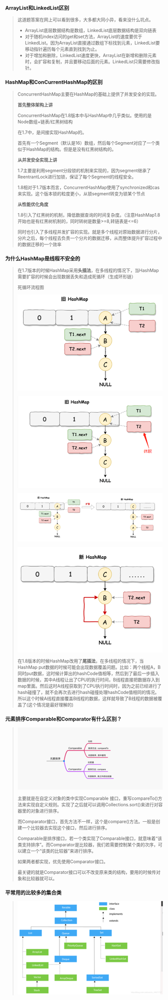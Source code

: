 ### ArrayList和LinkedList区别

> 这道题答案在网上可以看到很多，大多都大同小异，看来没什么坑点。
>
> - ArrayList底层数据结构是数组，LinkedList底层数据结构是双向链表
> - 对于随机index访问的get和set方法，ArrayList的速度要优于LinkedList。因为ArrayList直接通过数组下标找到元素，LinkedList要移动指针遍历每个元素直到找到为止。
> - 对于增加和删除，LinkedList速度更快，ArrayList在新增和删除元素时，会扩容和复制，并且要移动后面的元素。LinkedList只需要修改指针。



### HashMap和ConCurrentHashMap的区别

> ConcurrentHashMap主要在HashMap的基础上提供了并发安全的实现。
>
> **首先整体架构上讲**
>
> ConcurrentHashMap在1.8版本中与HashMap中几乎类似。使用的是Node数组+链表/红黑树结构
>
> 在1.7中，是间接实现HashMap的。
>
> 首先有一个Segment（默认是16）数组，然后每个Segment对应了一个类似于HashMap的结构。但是是没有红黑树结构的。
>
> **从并发安全实现上讲**
>
> 1.7主要是利用segment分段锁的机制来实现的，因为segment继承了ReentrantLock进行加锁，保证了每个Segment的线程安全。
>
> 1.8相对于1.7版本而言，ConcurrentHashMap使用了synchronized和cas来实现。这个版本锁的粒度更小，从锁segment转变为锁某个节点
>
> **从性能优化角度**
>
> 1.8引入了红黑树的机制，降低数据查询的时间复杂度。（注意HashMap1.8开始也是有红黑树机制的，同时转树是数量>=8,转链表是<=6）
>
> 同时也引入了多线程并发扩容的实现。就是多个线程对原始数据进行分片，分片之后，每个线程去负责一个分片的数据迁移，从而整体提升扩容过程中的数据迁移的一个效率



### 为什么HashMap是线程不安全的

> 在1.7版本的时候HashMap采用**头插法**，在多线程的情况下，当HashMap需要扩容的时候会出现数据丢失和造成死循环（生成环形链）
>
> 死循环流程图
>
> ![在这里插入图片描述](集合/4b4cb9d78fed4a5682f580321004ae5c.png)
>
> ![在这里插入图片描述](集合/2ef3d63b0af34da1aacd3fa999c82c00.png)
>
> ![在这里插入图片描述](集合/295ac8ea9c5a4063892e4af850486288.png)
>
> ![在这里插入图片描述](集合/7c304dd6cf6c440bb4330d14c9c9b3af.png)
>
> 在1.8版本的时候HashMap改用了**尾插法**，在多线程的情况下，当HashMap put数据的时候可能会出现数据覆盖问题。比如：两个线程A，B同时put数据，这时候计算出的hashCode值相等，然后到了最后一步插入数据的时候，其中A线程让出了CPU的执行时间，B线程直接把数据存入到map里面。然后这时A线程获取到了CPU执行时间时，因为之前已经进行了hash碰撞了，就不会再次去进行hash碰撞处理hashCode值相同的情况。所以这个时候A线程直接覆盖B线程的数据，这样就导致了B线程的数据被覆盖了(这个情况是最好理解的)



### 元素排序Comparable和Comparator有什么区别？

> ![img](%E9%9B%86%E5%90%88/1620.png)
>
> 主要就是在自定义对象的类中实现Comparable 接口，重写compareTo()方法来实现自定义规则。实现了之后就可以调用Collections.sort()来进行对容器里的对象进行排序。
>
> 而Comparator接口，首先方法不一样，这个是compare()方法。一般是创建一个比较器去实现这个接口，然后进行排序。
>
> Comparable是排序接口，若一个类实现了Comparable接口，就意味着“该类支持排序”。而Comparator是比较器，我们若需要控制某个类的次序，可以建立一个“该类的比较器”来进行排序。	
>
> 如果两者都实现，优先使用Comparator接口。
>
> 最关键的就是Comparator接口可以不改变原来类的结构，要用的时候传对象和比较器就可以。



### 平常用的比较多的集合类

> ![img](集合/65065da428fec838d4e18bb036d70d12.png)
